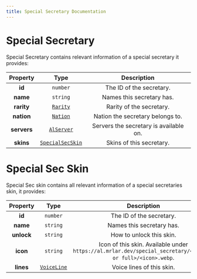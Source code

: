 ```yaml
---
title: Special Secretary Documentation
---
```


# Special Secretary

Special Secretary contains relevant information of a special secretary it provides:

|  Property   |                 Type                  |              Description               |
| :---------: | :-----------------------------------: | :------------------------------------: |
|   **id**    |               `number`                |        The ID of the secretary.        |
|  **name**   |               `string`                |       Names this secretary has.        |
| **rarity**  |    [`Rarity`](../common.md#rarity)    |        Rarity of the secretary.        |
| **nation**  |    [`Nation`](../common.md#nation)    |    Nation the secretary belongs to.    |
| **servers** | [`AlServer`](../common.md#al-server)  | Servers the secretary is available on. |
|  **skins**  | [`SpecialSecSkin`](#special-sec-skin) |        Skins of this secretary.        |

# Special Sec Skin

Special Sec skin contains all relevant information of a special secretaries skin, it provides:

|  Property  |                    Type                     |                                                Description                                                 |
| :--------: | :-----------------------------------------: | :--------------------------------------------------------------------------------------------------------: |
|   **id**   |                  `number`                   |                                          The ID of the secretary.                                          |
|  **name**  |                  `string`                   |                                         Names this secretary has.                                          |
| **unlock** |                  `string`                   |                                          How to unlock this skin.                                          |
|  **icon**  |                  `string`                   | Icon of this skin. Available under `https://al.mrlar.dev/special_secretary/<compact or full>/<icon>.webp`. |
| **lines**  | [`VoiceLine`](../ships/words.md#voice-line) |                                         Voice lines of this skin.                                          |